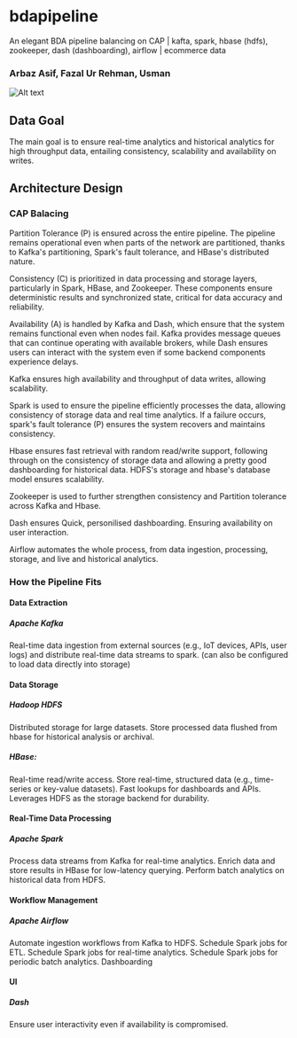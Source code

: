 # bdapipeline
An elegant BDA pipeline balancing on CAP | kafta, spark, hbase (hdfs), zookeeper, dash (dashboarding), airflow | ecommerce data

### Arbaz Asif, Fazal Ur Rehman, Usman

![Alt text](https://github.com/usmanshafii/bdapipeline/blob/main/pipeline.png)

## Data Goal
The main goal is to ensure real-time analytics and historical analytics for high throughput data, entailing consistency, scalability and availability on writes.

## Architecture Design

### CAP Balacing

Partition Tolerance (P) is ensured across the entire pipeline. The pipeline remains operational even when parts of the network are partitioned, thanks to Kafka's partitioning, Spark's fault tolerance, and HBase's distributed nature.

Consistency (C) is prioritized in data processing and storage layers, particularly in Spark, HBase, and Zookeeper. These components ensure deterministic results and synchronized state, critical for data accuracy and reliability.

Availability (A) is handled by Kafka and Dash, which ensure that the system remains functional even when nodes fail. Kafka provides message queues that can continue operating with available brokers, while Dash ensures users can interact with the system even if some backend components experience delays.

Kafka ensures high availability and throughput of data writes, allowing scalability.

Spark is used to ensure the pipeline efficiently processes the data, allowing consistency of storage data and real time analytics.
If a failure occurs, spark's fault tolerance (P) ensures the system recovers and maintains consistency.
 
Hbase ensures fast retrieval with random read/write support, following through on the consistency of storage data and allowing a pretty good dashboarding for historical data.
HDFS's storage and hbase's database model ensures scalability. 

Zookeeper is used to further strengthen consistency and Partition tolerance across Kafka and Hbase.

Dash ensures Quick, personilised dashboarding. Ensuring availability on user interaction. 

Airflow automates the whole process, from data ingestion, processing, storage, and live and historical analytics.


### How the Pipeline Fits

#### Data Extraction
##### Apache Kafka
Real-time data ingestion from external sources (e.g., IoT devices, APIs, user logs) and distribute real-time data streams to spark. (can also be configured to load data directly into storage)

#### Data Storage
##### Hadoop HDFS
Distributed storage for large datasets.
Store processed data flushed from hbase for historical analysis or archival.

##### HBase:
Real-time read/write access. Store real-time, structured data (e.g., time-series or key-value datasets).
Fast lookups for dashboards and APIs.
Leverages HDFS as the storage backend for durability.

#### Real-Time Data Processing
##### Apache Spark
Process data streams from Kafka for real-time analytics.
Enrich data and store results in HBase for low-latency querying.
Perform batch analytics on historical data from HDFS.

#### Workflow Management
##### Apache Airflow
Automate ingestion workflows from Kafka to HDFS.
Schedule Spark jobs for ETL.
Schedule Spark jobs for real-time analytics.
Schedule Spark jobs for periodic batch analytics.
Dashboarding

#### UI
##### Dash
Ensure user interactivity even if availability is compromised.

